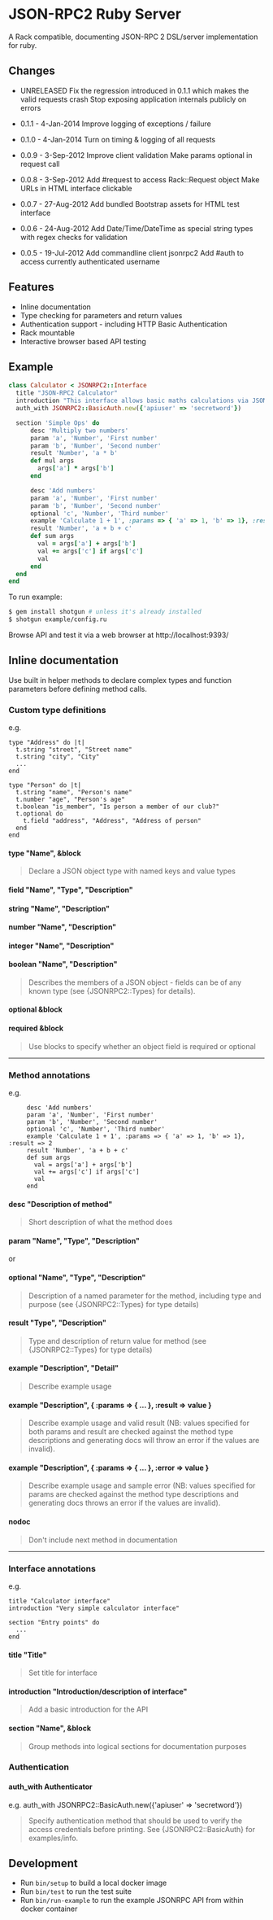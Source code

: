 # JSON-RPC2 Ruby Server

A Rack compatible, documenting JSON-RPC 2 DSL/server implementation for ruby.

## Changes

* UNRELEASED
  Fix the regression introduced in 0.1.1 which makes the valid requests crash
  Stop exposing application internals publicly on errors

* 0.1.1 - 4-Jan-2014
  Improve logging of exceptions / failure

* 0.1.0 - 4-Jan-2014
  Turn on timing & logging of all requests

* 0.0.9 - 3-Sep-2012
  Improve client validation
  Make params optional in request call

* 0.0.8 - 3-Sep-2012
  Add #request to access Rack::Request object
  Make URLs in HTML interface clickable

* 0.0.7 - 27-Aug-2012
  Add bundled Bootstrap assets for HTML test interface

* 0.0.6 - 24-Aug-2012
  Add Date/Time/DateTime as special string types with regex checks for validation

* 0.0.5 - 19-Jul-2012
  Add commandline client jsonrpc2
  Add #auth to access currently authenticated username

## Features

* Inline documentation
* Type checking for parameters and return values
* Authentication support - including HTTP Basic Authentication
* Rack mountable
* Interactive browser based API testing

## Example

```ruby
class Calculator < JSONRPC2::Interface
  title "JSON-RPC2 Calculator"
  introduction "This interface allows basic maths calculations via JSON-RPC2"
  auth_with JSONRPC2::BasicAuth.new({'apiuser' => 'secretword'})

  section 'Simple Ops' do
      desc 'Multiply two numbers'
      param 'a', 'Number', 'First number'
      param 'b', 'Number', 'Second number'
      result 'Number', 'a * b'
      def mul args
        args['a'] * args['b']
      end

      desc 'Add numbers'
      param 'a', 'Number', 'First number'
      param 'b', 'Number', 'Second number'
      optional 'c', 'Number', 'Third number'
      example 'Calculate 1 + 1', :params => { 'a' => 1, 'b' => 1}, :result => 2
      result 'Number', 'a + b + c'
      def sum args
        val = args['a'] + args['b']
        val += args['c'] if args['c']
        val
      end
  end
end
```

To run example:
```bash
$ gem install shotgun # unless it's already installed
$ shotgun example/config.ru
```

Browse API and test it via a web browser at http://localhost:9393/

## Inline documentation

Use built in helper methods to declare complex types and function
parameters before defining method calls.

### Custom type definitions

e.g.

    type "Address" do |t|
      t.string "street", "Street name"
      t.string "city", "City"
      ...
    end

    type "Person" do |t|
      t.string "name", "Person's name"
      t.number "age", "Person's age"
      t.boolean "is_member", "Is person a member of our club?"
      t.optional do
        t.field "address", "Address", "Address of person"
      end
    end

#### type "Name", &block

> Declare a JSON object type with named keys and value types

#### field "Name", "Type", "Description"
#### string "Name", "Description"
#### number "Name", "Description"
#### integer "Name", "Description"
#### boolean "Name", "Description"

> Describes the members of a JSON object - fields can be of any known type (see {JSONRPC2::Types} for details).

#### optional &block
#### required &block

> Use blocks to specify whether an object field is required or optional

---

### Method annotations

e.g.

         desc 'Add numbers'
         param 'a', 'Number', 'First number'
         param 'b', 'Number', 'Second number'
         optional 'c', 'Number', 'Third number'
         example 'Calculate 1 + 1', :params => { 'a' => 1, 'b' => 1}, :result => 2
         result 'Number', 'a + b + c'
         def sum args
           val = args['a'] + args['b']
           val += args['c'] if args['c']
           val
         end

#### desc "Description of method"

> Short description of what the method does

#### param "Name", "Type", "Description"

or

#### optional "Name", "Type", "Description"

> Description of a named parameter for the method, including type and purpose (see {JSONRPC2::Types} for type details)

#### result "Type", "Description"

> Type and description of return value for method (see {JSONRPC2::Types} for type details)

#### example "Description", "Detail"

> Describe example usage

#### example "Description", { :params => { ... }, :result => value }

> Describe example usage and valid result (NB: values specified for both params and result are checked against the method type descriptions and generating docs will throw an error if the values are invalid).

#### example "Description", { :params => { ... }, :error => value }

> Describe example usage and sample error (NB: values specified for params are checked against the method type descriptions and generating docs throws an error if the values are invalid).

#### nodoc

> Don't include next method in documentation

---

### Interface annotations

e.g.

    title "Calculator interface"
    introduction "Very simple calculator interface"

    section "Entry points" do
      ...
    end

#### title "Title"

> Set title for interface

#### introduction "Introduction/description of interface"

> Add a basic introduction for the API

#### section "Name", &block

> Group methods into logical sections for documentation purposes

### Authentication

#### auth_with Authenticator

e.g.
    auth_with JSONRPC2::BasicAuth.new({'apiuser' => 'secretword'})

> Specify authentication method that should be used to verify the access credentials before printing.  See {JSONRPC2::BasicAuth} for examples/info.

## Development

- Run `bin/setup` to build a local docker image
- Run `bin/test` to run the test suite
- Run `bin/run-example` to run the example JSONRPC API from within docker container
